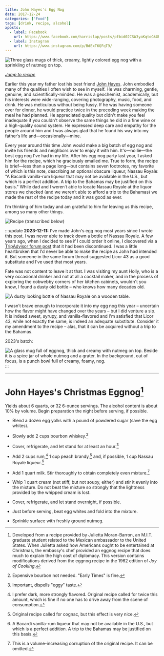 ```yaml
---
title: John Hayes's Egg Nog
date: 2017-12-24
categories: ['Food']
tags: [drink, recipe, alcohol]
xposts:
  - label: Facebook
    url: https://www.facebook.com/harrislap/posts/pfbid02CSW3yaKqtoGkGPA3EX4rkNBDGUTgdbPLWUz3hUA8zjWFeDX9EZ2tNozU1VZNPqsXl
  - label: Instagram
    url: https://www.instagram.com/p/BdExT6QFqT9/
---
```


![Three glass mugs of thick, creamy, lightly colored egg nog with a sprinkling of nutmeg on top.](/media/john-hayes-egg-nog/cups.jpg)

[_Jump to recipe_](#eggnog-recipe)

Earlier this year my father lost his best friend [John Hayes][]. John embodied many of the qualities I often wish to see in myself. He was charming, gentle, genuine, and scientifically-minded. He was a geochemist, academically, but his interests were wide-ranging, covering photography, music, food, and drink. He was meticulous without being fussy. If he was having someone over for dinner, he would practice twice in the preceding week making the meal he had planned. He appreciated quality but didn't make you feel inadequate if you couldn't observe the same things he did in a fine wine or a high-quality sound system. He expressed deep care and empathy for the people around him and I was always glad that he found his way into my father’s life and—occasionally—mine.

[John Hayes]: https://en.wikipedia.org/wiki/John_M._Hayes_(scientist)

Every year around this time John would make a big batch of egg nog and invite his friends and neighbors over to enjoy it with him. It's—no lie—the best egg nog I've had in my life. After his egg nog party last year, I asked him for the recipe, which he graciously emailed me. True to form, the recipe is brief—less than a page long—but contains seven footnotes, my favorite of which is this note, describing an optional obscure liqueur, Nassau Royale: "A Bacardi vanilla-rum liqueur that may not be available in the U.S., but which is a perfect addition. A trip to the Bahamas may be justified on this basis." While dad and I weren’t able to locate Nassau Royale at the liquor stores we checked (and we weren’t able to afford a trip to the Bahamas) we made the rest of the recipe today and it was good as ever.

I’m thinking of him today and am grateful to him for leaving us this recipe, among so many other things.

![Recipe (transcribed below)](/media/john-hayes-egg-nog/recipe.png)

:::update
**2023-12-11:** I've made John's egg nog most years since I wrote this post. I was never able to track down a bottle of Nassau Royale. A few years ago, when I decided to see if I could order it online, I discovered via a [TripAdvisor forum post][discontinued] that it had been discontinued. I was a little heartbroken that I'd never be able to make the recipe as John had intended it. But someone in the same forum thread suggested Licor 43 as a good substitute and I've used that most years.

Fate was not content to leave it at that. I was visiting my aunt Holly, who is a very occasional drinker and not at all a cocktail maker, and in the process of exploring the cobwebby corners of her kitchen cabinets, wouldn't you know, I found a dusty old bottle – who knows how many decades old.

![A dusty looking bottle of Nassau Royale on a wooden table.](/media/john-hayes-egg-nog/nassau-royale.jpg)

I wasn't brave enough to incorporate it into my egg nog this year – uncertain how the flavor might have changed over the years – but I did venture a sip. It is indeed sweet, syrupy, and vanilla-flavored and I'm satisfied that Licor 43, while not exactly the same, is indeed an adequate substitute. Consider it my amendment to the recipe – alas, that it can be acquired without a trip to the Bahamas.

2023's batch:

![A glass mug full of eggnog, thick and creamy with nutmeg on top. Beside it is a spice jar of whole nutmeg and a grater. In the background, out of focus, is a punch bowl full of creamy, foamy, nog.](/media/john-hayes-egg-nog/2023.jpg)
:::

[discontinued]: https://www.tripadvisor.com/ShowTopic-g147414-i129-k11893775-o30-Nassau_Royale_Discontinued-Bahamas.html

***

# <span id="eggnog-recipe">John Hayes's Christmas Eggnog[^1]</span>

Yields about 6 quarts, or 32 6-ounce servings. The alcohol content is about 10% by volume. Begin preparation the night before serving, if possible.

* Blend a dozen egg yolks with a pound of powdered sugar (save the egg whites).
* Slowly add 2 cups bourbon whiskey.[^2]
* Cover, refrigerate, and let stand for at least an hour.[^3]
* Add 2 cups rum,[^4] 1 cup peach brandy,[^5] and, if possible, 1 cup Nassau Royale liqueur.[^6]
* Add 1 quart milk. Stir thoroughly to obtain completely even mixture.[^7]
* Whip 1 quart cream (not stiff, but not soupy, either) and stir it evenly into the mixture. Do not beat the mixture so strongly that the lightness provided by the whipped cream is lost.
* Cover, refrigerate, and let stand overnight, if possible.

* Just before serving, beat egg whites and fold into the mixture.
* Sprinkle surface with freshly ground nutmeg.

[^1]: Developed from a recipe provided by Julietta Moran-Barron, an M.I.T. graduate student related to the Mexican ambassador to the United States. When Julietta asked how Americans ought to be entertained at Christmas, the embassy's chef provided an eggnog recipe that does much to explain the high cost of diplomacy. This version contains modifications derived from the eggnog recipe in the 1962 edition of _Joy of Cooking_.
[^2]: Expensive bourbon not needed. "Early Times" is fine.
[^3]: Important, dispells "eggy" taste.
[^4]: I prefer dark, more strongly flavored. Original recipe called for twice this amount, which is fine if no one has to drive away from the scene of consumption.
[^5]: Original recipe called for cognac, but this effect is very nice.
[^6]: A Bacardi vanilla-rum liqueur that may not be available in the U.S., but which is a perfect addition. A trip to the Bahamas may be justified on this basis.
[^7]: This is a volume-increasing corruption of the original recipe. It can be omitted.
